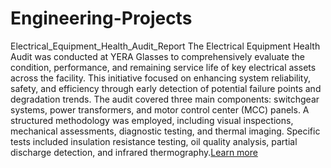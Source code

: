 # Engineering-Projects

Electrical_Equipment_Health_Audit_Report 
The Electrical Equipment Health Audit was conducted at YERA Glasses to comprehensively evaluate the condition,
performance, and remaining service life of key electrical assets across the facility. This initiative focused
on enhancing system reliability, safety, and efficiency through early detection of potential failure points
and degradation trends. The audit covered three main components: switchgear systems, power transformers, and motor
control center (MCC) panels. A structured methodology was employed, including visual inspections,
mechanical assessments, diagnostic testing, and thermal imaging. Specific tests included insulation
resistance testing, oil quality analysis, partial discharge detection, and infrared thermography.[Learn more](Electrical_Equipment_Health_Audit_Report.pdf)
